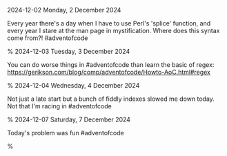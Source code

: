 2024-12-02 Monday,  2 December 2024

Every year there's a day when I have to use Perl's 'splice' function, and every year I stare at the man page in mystification. Where does this syntax come from?! \#adventofcode 

%
2024-12-03 Tuesday,  3 December 2024

You can do worse things in \#adventofcode than learn the basic of regex: <https://gerikson.com/blog/comp/adventofcode/Howto-AoC.html#regex>

%
2024-12-04 Wednesday,  4 December 2024

Not just a late start but a bunch of fiddly indexes slowed me down today. Not that I'm racing in \#adventofcode

%
2024-12-07 Saturday,  7 December 2024

Today's problem was fun \#adventofcode

%
